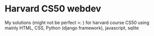 # Harvard CS50 webdev
My solutions (might not be perfect >: ) for harvard course CS50 using mainly HTML, CSS, Python (django framework), javascript, sqlite
